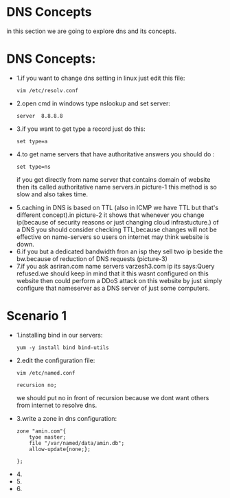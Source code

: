 # DNS Concepts
<p>in this section we are going to explore dns and its concepts.</p>
<h1>DNS Concepts:</h1>
<ul>
<li>1.if you want to change dns setting in linux just edit this file:

    vim /etc/resolv.conf

</li>
<li>2.open cmd in windows type nslookup and set server:

    server  8.8.8.8

</li>
<li>3.if you want to get type a record just do this:

    set type=a

</li>
<li>4.to get name servers that have authoritative answers you should do :

    set type=ns

</li>
<p>if you get directly from name server that contains domain of website then its called authoritative name servers.in picture-1 this method is so slow and also takes time.</p>

<li>5.caching in DNS is based on TTL (also in ICMP we have TTL but that's different concept).in picture-2 it shows that whenever you change ip(because of security reasons or just changing cloud infrastucture.) of a DNS you should consider checking TTL,because changes will not be effective on name-servers so users on internet may think website is down.
</li>

<li>6.if you but a dedicated bandwidth fron an isp they sell two ip beside the bw.because of reduction of DNS requests (picture-3) </li>

<li>7.if you ask asriran.com name servers varzesh3.com ip its says:Query refused.we should keep in mind that it this wasnt configured on this website then could perform a DDoS attack on this website by just simply configure that nameserver as a DNS server of just some computers.</li>

</ul> 



<h1>Scenario 1</h1> 
<p></p>
<ul>
<li>1.installing bind in our servers:

    yum -y install bind bind-utils

</li>
<li>2.edit the configuration file:

    vim /etc/named.conf

    recursion no;


</li>
<p>we should put no in front of recursion because we dont want others from internet to resolve dns.</p>
<li>3.write a zone in dns configuration:

    zone "amin.com"{
        tyoe master;
        file "/var/named/data/amin.db";
        allow-update{none;};

    };




</li>
<li>4.</li>
<li>5.</li>
<li>6.</li>
</ul>
